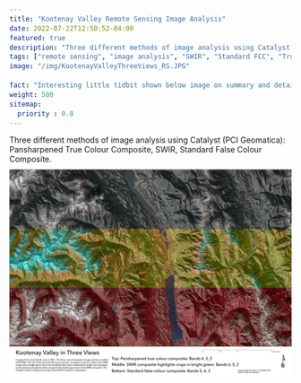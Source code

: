 ```yaml
---
title: "Kootenay Valley Remote Sensing Image Analysis"
date: 2022-07-22T12:50:52-04:00
featured: true
description: "Three different methods of image analysis using Catalyst (PCI Geomatica): Pansharpened True Colour Composite, SWIR, Standard False Colour Composite."
tags: ["remote sensing", "image analysis", "SWIR", "Standard FCC", "True Colour Composite", "DEM"]
image: "/img/KootenayValleyThreeViews_RS.JPG"

fact: "Interesting little tidbit shown below image on summary and detail page"
weight: 500
sitemap:
  priority : 0.8
---
```

Three different methods of image analysis using Catalyst (PCI Geomatica): Pansharpened True Colour Composite, SWIR, Standard False Colour Composite.
![kootenay valley map](/img/KootenayValleyThreeViews_RS.JPG "Image Analysis of Kootenay Valley")
